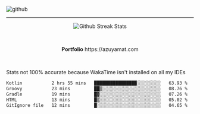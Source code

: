 ![github](https://media.discordapp.net/attachments/881363147364118528/1142610121697021952/background.png?width=1000&height=300)<br>
___
<p align="center">
  <img alt="Github Streak Stats" src="https://streak-stats.demolab.com?user=Azuyamat&theme=transparent&hide_border=true"/>
</p><br>
<p align="center">
      <strong>Portfolio</strong> https://azuyamat.com
</p><br>

Stats not 100% accurate because WakaTime isn't installed on all my IDEs
<!--START_SECTION:waka-->

```txt
Kotlin           2 hrs 55 mins   ████████████████░░░░░░░░░   63.93 %
Groovy           23 mins         ██▒░░░░░░░░░░░░░░░░░░░░░░   08.76 %
Gradle           19 mins         █▓░░░░░░░░░░░░░░░░░░░░░░░   07.26 %
HTML             13 mins         █▒░░░░░░░░░░░░░░░░░░░░░░░   05.02 %
GitIgnore file   12 mins         █░░░░░░░░░░░░░░░░░░░░░░░░   04.65 %
```

<!--END_SECTION:waka-->
